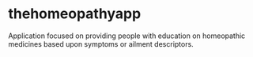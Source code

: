 # thehomeopathyapp
Application focused on providing people with education on homeopathic medicines based upon symptoms or ailment descriptors. 
